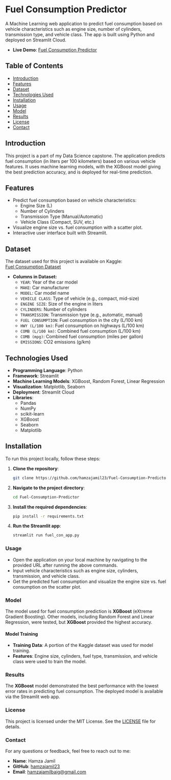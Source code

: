 # Fuel Consumption Predictor

A Machine Learning web application to predict fuel consumption based on vehicle characteristics such as engine size, number of cylinders, transmission type, and vehicle class. The app is built using Python and deployed on Streamlit Cloud.

- **Live Demo**: [Fuel Consumption Predictor](https://fuel-consumption-predictor.streamlit.app/)

## Table of Contents
- [Introduction](#introduction)
- [Features](#features)
- [Dataset](#dataset)
- [Technologies Used](#technologies-used)
- [Installation](#installation)
- [Usage](#usage)
- [Model](#model)
- [Results](#results)
- [License](#license)
- [Contact](#contact)

## Introduction
This project is a part of my Data Science capstone. The application predicts fuel consumption (in liters per 100 kilometers) based on various vehicle features. It uses machine learning models, with the XGBoost model giving the best prediction accuracy, and is deployed for real-time prediction.

## Features
- Predict fuel consumption based on vehicle characteristics:
  - Engine Size (L)
  - Number of Cylinders
  - Transmission Type (Manual/Automatic)
  - Vehicle Class (Compact, SUV, etc.)
- Visualize engine size vs. fuel consumption with a scatter plot.
- Interactive user interface built with Streamlit.

## Dataset
The dataset used for this project is available on Kaggle:  
[Fuel Consumption Dataset](https://www.kaggle.com/datasets/ahmettyilmazz/fuel-consumption)

- **Columns in Dataset:**
  - `YEAR`: Year of the car model
  - `MAKE`: Car manufacturer
  - `MODEL`: Car model name
  - `VEHICLE CLASS`: Type of vehicle (e.g., compact, mid-size)
  - `ENGINE SIZE`: Size of the engine in liters
  - `CYLINDERS`: Number of cylinders
  - `TRANSMISSION`: Transmission type (e.g., automatic, manual)
  - `FUEL CONSUMPTION`: Fuel consumption in the city (L/100 km)
  - `HWY (L/100 km)`: Fuel consumption on highways (L/100 km)
  - `COMB (L/100 km)`: Combined fuel consumption (L/100 km)
  - `COMB (mpg)`: Combined fuel consumption (miles per gallon)
  - `EMISSIONS`: CO2 emissions (g/km)

## Technologies Used
- **Programming Language**: Python
- **Framework**: Streamlit
- **Machine Learning Models**: XGBoost, Random Forest, Linear Regression
- **Visualization**: Matplotlib, Seaborn
- **Deployment**: Streamlit Cloud
- **Libraries**: 
  - Pandas
  - NumPy
  - scikit-learn
  - XGBoost
  - Seaborn
  - Matplotlib

## Installation
To run this project locally, follow these steps:

1. **Clone the repository**:
   ```bash
   git clone https://github.com/hamzajamil23/Fuel-Consumption-Predictor.git
2. **Navigate to the project directory**:
    ```bash
    cd Fuel-Consumption-Predictor
3. **Install the required dependencies**:
    ```bash
    pip install -r requirements.txt
4. **Run the Streamlit app**:
    ```bash
    streamlit run fuel_con_app.py

### Usage
- Open the application on your local machine by navigating to the provided URL after running the above commands.
- Input vehicle characteristics such as engine size, cylinders, transmission, and vehicle class.
- Get the predicted fuel consumption and visualize the engine size vs. fuel consumption on the scatter plot.

### Model
The model used for fuel consumption prediction is **XGBoost** (eXtreme Gradient Boosting). Other models, including Random Forest and Linear Regression, were tested, but **XGBoost** provided the highest accuracy.

#### Model Training
- **Training Data**: A portion of the Kaggle dataset was used for model training.
- **Features**: Engine size, cylinders, fuel type, transmission, and vehicle class were used to train the model.

### Results
The **XGBoost** model demonstrated the best performance with the lowest error rates in predicting fuel consumption. The deployed model is available via the Streamlit web app.

### License
This project is licensed under the MIT License. See the [LICENSE](LICENSE) file for details.

### Contact
For any questions or feedback, feel free to reach out to me:

- **Name**: Hamza Jamil
- **GitHub**: [hamzajamil23](https://github.com/hamzajamil23)
- **Email**: [hamzajamilbaig@gmail.com](mailto:hamzajamilbaig@gmail.com)

